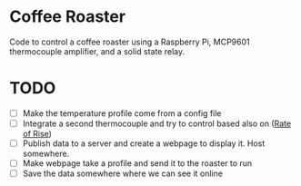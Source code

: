 # Coffee Roaster

Code to control a coffee roaster using a Raspberry Pi, MCP9601 thermocouple amplifier, and a solid state relay.

# TODO

- [ ] Make the temperature profile come from a config file
- [ ] Integrate a second thermocouple and try to control based also on ([Rate of Rise](https://www.roestcoffee.com/roestblog/rate-of-rise#:~:text=Rate%20of%20Rise%20(RoR)%20measures,heat%20from%20the%20roasting%20machine.))
- [ ] Publish data to a server and create a webpage to display it. Host somewhere.
- [ ] Make webpage take a profile and send it to the roaster to run
- [ ] Save the data somewhere where we can see it online